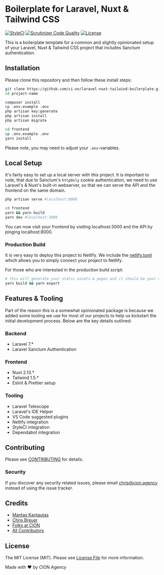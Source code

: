 # Boilerplate for Laravel, Nuxt & Tailwind CSS

[![StyleCI](https://github.styleci.io/repos/281696122/shield?branch=master)](https://github.styleci.io/repos/281696122)
[![Scrutinizer Code Quality](https://scrutinizer-ci.com/g/ci-on/laravel-nuxt-tailwind-boilerplate/badges/quality-score.png?b=master)](https://scrutinizer-ci.com/g/ci-on/laravel-nuxt-tailwind-boilerplate/?branch=master)
[![License](https://img.shields.io/github/license/ci-on/laravel-nuxt-tailwind-boilerplate.svg?style=flat-square)](https://github.com/ci-on/laravel-nuxt-tailwind-boilerplate/blob/master/LICENSE.md)
<!-- [
[![Build Status](wip)](ghactions)
 -->

This is a boilerplate template for a common and slightly opinionated setup of your Laravel, Nuxt & Tailwind CSS project that includes Sanctum authentication.

## Installation

Please clone this repository and then follow these install steps:

```bash
git clone https://github.com/ci-on/laravel-nuxt-tailwind-boilerplate.git project-name
cd project-name

composer install
cp .env.example .env
php artisan key:generate
php artisan install
php artisan migrate

cd frontend
cp .env.example .env
yarn install
```

Please note, you may need to adjust your `.env`-variables.

## Local Setup

It's fairly easy to set up a local server with this project. It is important to note, that due to Sanctum's `httpOnly` cookie authentication, we need to use Laravel's & Nuxt's built-in webserver, so that we can serve the API and the frontend on the same domain.

```bash
php artisan serve #localhost:8000

cd frontend
yarn && yarn build
yarn dev #localhost:3000
```

You can now visit your frontend by visiting localhost:3000 and the API by pinging localhost:8000.

### Production Build

It is very easy to deploy this project to Netlify. We include the [netlify.toml](netlify.toml) which allows you to simply connect your project to Netlify.

For those who are interested in the production build script:

```bash
# this will generate your static assets & pages and it should be your command to compile this project on services like Netlify or Vercel
yarn build && yarn export
```

## Features & Tooling

Part of the reason this is a somewhat opinionated package is because we added some tooling we use for most of our projects to help us kickstart the initial development process. Below are the key details outlined:

### Backend

- Laravel 7.*
- Laravel Sanctum Authentication

### Frontend

- Nuxt 2.13.*
- Tailwind 1.5.*
- Eslint & Prettier setup

### Tooling

- Laravel Telescope
- Laravel's IDE Helper
- VS Code suggested plugins
- Netlify integration
- StyleCI integration
- Dependabot integration

## Contributing

Please see [CONTRIBUTING](CONTRIBUTING.md) for details.

### Security

If you discover any security related issues, please email chris@cion.agency instead of using the issue tracker.

## Credits

- [Mantas Kantautas](https://github.com/MKantautas)
- [Chris Breuer](https://github.com/Chris1904)
- [Folks at CION](https://github.com/ci-on)
- [All Contributors](../../contributors)

## License

The MIT License (MIT). Please see [License File](LICENSE.md) for more information.

Made with ❤️ by CION Agency
